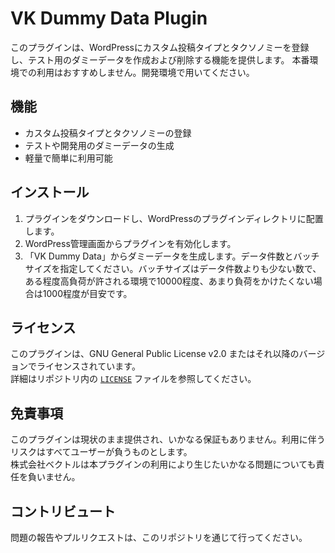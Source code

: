# VK Dummy Data Plugin

このプラグインは、WordPressにカスタム投稿タイプとタクソノミーを登録し、テスト用のダミーデータを作成および削除する機能を提供します。
本番環境での利用はおすすめしません。開発環境で用いてください。

## 機能

- カスタム投稿タイプとタクソノミーの登録
- テストや開発用のダミーデータの生成
- 軽量で簡単に利用可能

## インストール

1. プラグインをダウンロードし、WordPressのプラグインディレクトリに配置します。
2. WordPress管理画面からプラグインを有効化します。
3. 「VK Dummy Data」からダミーデータを生成します。データ件数とバッチサイズを指定してください。バッチサイズはデータ件数よりも少ない数で、ある程度高負荷が許される環境で10000程度、あまり負荷をかけたくない場合は1000程度が目安です。

## ライセンス

このプラグインは、GNU General Public License v2.0 またはそれ以降のバージョンでライセンスされています。  
詳細はリポジトリ内の [`LICENSE`](./LICENSE) ファイルを参照してください。

## 免責事項

このプラグインは現状のまま提供され、いかなる保証もありません。利用に伴うリスクはすべてユーザーが負うものとします。  
株式会社ベクトルは本プラグインの利用により生じたいかなる問題についても責任を負いません。

## コントリビュート
 
問題の報告やプルリクエストは、このリポジトリを通じて行ってください。

